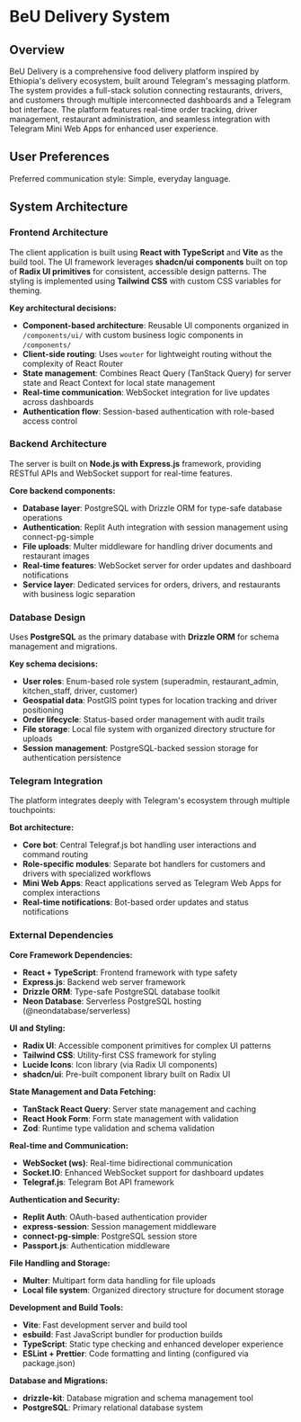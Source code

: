 # BeU Delivery System

## Overview

BeU Delivery is a comprehensive food delivery platform inspired by Ethiopia's delivery ecosystem, built around Telegram's messaging platform. The system provides a full-stack solution connecting restaurants, drivers, and customers through multiple interconnected dashboards and a Telegram bot interface. The platform features real-time order tracking, driver management, restaurant administration, and seamless integration with Telegram Mini Web Apps for enhanced user experience.

## User Preferences

Preferred communication style: Simple, everyday language.

## System Architecture

### Frontend Architecture
The client application is built using **React with TypeScript** and **Vite** as the build tool. The UI framework leverages **shadcn/ui components** built on top of **Radix UI primitives** for consistent, accessible design patterns. The styling is implemented using **Tailwind CSS** with custom CSS variables for theming.

**Key architectural decisions:**
- **Component-based architecture**: Reusable UI components organized in `/components/ui/` with custom business logic components in `/components/`
- **Client-side routing**: Uses `wouter` for lightweight routing without the complexity of React Router
- **State management**: Combines React Query (TanStack Query) for server state and React Context for local state management
- **Real-time communication**: WebSocket integration for live updates across dashboards
- **Authentication flow**: Session-based authentication with role-based access control

### Backend Architecture
The server is built on **Node.js with Express.js** framework, providing RESTful APIs and WebSocket support for real-time features.

**Core backend components:**
- **Database layer**: PostgreSQL with Drizzle ORM for type-safe database operations
- **Authentication**: Replit Auth integration with session management using connect-pg-simple
- **File uploads**: Multer middleware for handling driver documents and restaurant images
- **Real-time features**: WebSocket server for order updates and dashboard notifications
- **Service layer**: Dedicated services for orders, drivers, and restaurants with business logic separation

### Database Design
Uses **PostgreSQL** as the primary database with **Drizzle ORM** for schema management and migrations.

**Key schema decisions:**
- **User roles**: Enum-based role system (superadmin, restaurant_admin, kitchen_staff, driver, customer)
- **Geospatial data**: PostGIS point types for location tracking and driver positioning
- **Order lifecycle**: Status-based order management with audit trails
- **File storage**: Local file system with organized directory structure for uploads
- **Session management**: PostgreSQL-backed session storage for authentication persistence

### Telegram Integration
The platform integrates deeply with Telegram's ecosystem through multiple touchpoints:

**Bot architecture:**
- **Core bot**: Central Telegraf.js bot handling user interactions and command routing
- **Role-specific modules**: Separate bot handlers for customers and drivers with specialized workflows
- **Mini Web Apps**: React applications served as Telegram Web Apps for complex interactions
- **Real-time notifications**: Bot-based order updates and status notifications

### External Dependencies

**Core Framework Dependencies:**
- **React + TypeScript**: Frontend framework with type safety
- **Express.js**: Backend web server framework
- **Drizzle ORM**: Type-safe PostgreSQL database toolkit
- **Neon Database**: Serverless PostgreSQL hosting (@neondatabase/serverless)

**UI and Styling:**
- **Radix UI**: Accessible component primitives for complex UI patterns
- **Tailwind CSS**: Utility-first CSS framework for styling
- **Lucide Icons**: Icon library (via Radix UI components)
- **shadcn/ui**: Pre-built component library built on Radix UI

**State Management and Data Fetching:**
- **TanStack React Query**: Server state management and caching
- **React Hook Form**: Form state management with validation
- **Zod**: Runtime type validation and schema validation

**Real-time and Communication:**
- **WebSocket (ws)**: Real-time bidirectional communication
- **Socket.IO**: Enhanced WebSocket support for dashboard updates
- **Telegraf.js**: Telegram Bot API framework

**Authentication and Security:**
- **Replit Auth**: OAuth-based authentication provider
- **express-session**: Session management middleware
- **connect-pg-simple**: PostgreSQL session store
- **Passport.js**: Authentication middleware

**File Handling and Storage:**
- **Multer**: Multipart form data handling for file uploads
- **Local file system**: Organized directory structure for document storage

**Development and Build Tools:**
- **Vite**: Fast development server and build tool
- **esbuild**: Fast JavaScript bundler for production builds
- **TypeScript**: Static type checking and enhanced developer experience
- **ESLint + Prettier**: Code formatting and linting (configured via package.json)

**Database and Migrations:**
- **drizzle-kit**: Database migration and schema management tool
- **PostgreSQL**: Primary relational database system